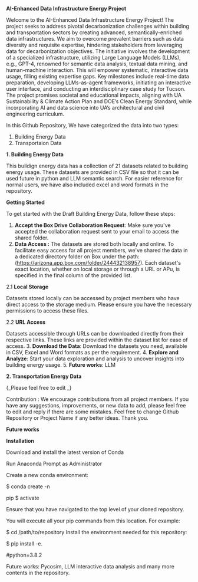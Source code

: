 **AI-Enhanced Data Infrastructure Energy Project**

Welcome to the  AI-Enhanced Data Infrastructure Energy Project! The project seeks to address pivotal decarbonization challenges within building and transportation sectors by creating advanced, semantically-enriched data infrastructures. We aim to overcome prevalent barriers such as data diversity and requisite expertise, hindering stakeholders from leveraging data for decarbonization objectives. The initiative involves the development of a specialized infrastructure, utilizing Large Language Models (LLMs), e.g., GPT-4, renowned for semantic data analysis, textual data mining, and human-machine interaction. This will empower systematic, interactive data usage, filling existing expertise gaps. Key milestones include real-time data preparation, developing LLMs-as-agent frameworks, initiating an interactive user interface, and conducting an interdisciplinary case study for Tucson. The project promises societal and educational impacts, aligning with UA Sustainability & Climate Action Plan and DOE’s Clean Energy Standard, while incorporating AI and data science into UA’s architectural and civil engineering curriculum.

In this Github Repository, We have categorized the data into two types:
1. Building Energy Data
2. Transportaion Data

**1. Building Energy Data**

This buildign energy data has a collection of 21 datasets related to building energy usage. These datasets are provided in CSV file so that it can be used future in python and LLM semantic search. For easier reference for normal users, we have also included excel and word formats in the repository. 

**Getting Started**

To get started with the Draft Building Energy Data, follow these steps:

1. **Accept the Box Drive Collaboration Request**: Make sure you've accepted the collaboration request sent to your email to access the shared folder.
2. **Data Access :**
The datasets are stored both locally and online. To facilitate easy access for all project members, we've shared the data in a dedicated directory folder on Box under the path: (https://arizona.app.box.com/folder/244432138957). Each dataset's exact location, whether on local storage or through a URL or APu, is specified in the final column of the provided list.

2.1 **Local Storage**

Datasets stored locally can be accessed by project members who have direct access to the storage medium. Please ensure you have the necessary permissions to access these files.

2.2 **URL Access**

Datasets accessible through URLs can be downloaded directly from their respective links. These links are provided within the dataset list for ease of access.
3. **Download the Data**: Download the datasets you need, available in CSV, Excel and Word formats as per the requirement.
4. **Explore and Analyze**: Start your data exploration and analysis to uncover insights into building energy usage.
5. **Future works**: LLM






**2. Transportation Energy Data**


{_Please feel free to edit _}









Contribution : We encourage contributions from all project members. If you have any suggestions, improvements, or new data to add, please feel free to edit and reply if there are some mistakes. Feel free to change Github Repository or Project Name if any better ideas.
Thank you.






**Future works**

**Installation**

Download and install the latest version of Conda

Run Anaconda Prompt as Administrator

Create a new conda environment:

$ conda create -n <enter-the-name-of-repository-here> 

pip $ activate <enter-the-name-of-repository-here> 

Ensure that you have navigated to the top level of your cloned repository. 

You will execute all your pip commands from this location. For example:

$ cd /path/to/repository Install the environment needed for this repository:

$ pip install -e.

#python=3.8.2

Future works:   Pycosim, LLM interactive data analysis and many more contents in the repository.
